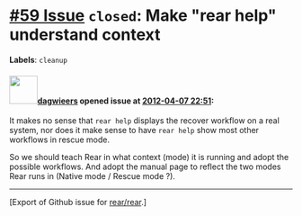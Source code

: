 [\#59 Issue](https://github.com/rear/rear/issues/59) `closed`: Make "rear help" understand context
==================================================================================================

**Labels**: `cleanup`

#### <img src="https://avatars.githubusercontent.com/u/388198?u=0732dee3fe5002278cfbf40359ec431bdcf5f06c&v=4" width="50">[dagwieers](https://github.com/dagwieers) opened issue at [2012-04-07 22:51](https://github.com/rear/rear/issues/59):

It makes no sense that `rear help` displays the recover workflow on a
real system, nor does it make sense to have `rear help` show most other
workflows in rescue mode.

So we should teach Rear in what context (mode) it is running and adopt
the possible workflows. And adopt the manual page to reflect the two
modes Rear runs in (Native mode / Rescue mode ?).

------------------------------------------------------------------------

\[Export of Github issue for
[rear/rear](https://github.com/rear/rear).\]
